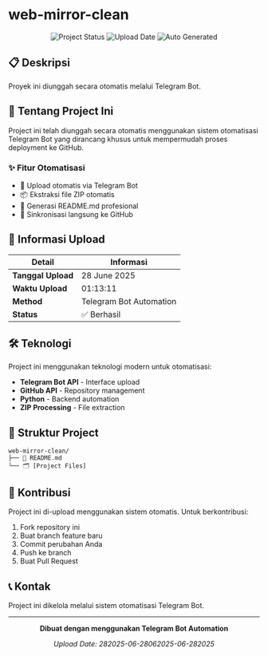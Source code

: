 # web-mirror-clean

<div align="center">

![Project Status](https://img.shields.io/badge/Status-Active-brightgreen)
![Upload Date](https://img.shields.io/badge/Upload%20Date-282025-06-28062025-06-282025-blue)
![Auto Generated](https://img.shields.io/badge/Generated-Telegram%20Bot-orange)

</div>

## 📋 Deskripsi

Proyek ini diunggah secara otomatis melalui Telegram Bot.

## 🚀 Tentang Project Ini

Project ini telah diunggah secara otomatis menggunakan sistem otomatisasi Telegram Bot yang dirancang khusus untuk mempermudah proses deployment ke GitHub.

### ✨ Fitur Otomatisasi
- 🤖 Upload otomatis via Telegram Bot
- 📦 Ekstraksi file ZIP otomatis
- 📄 Generasi README.md profesional
- 🔄 Sinkronisasi langsung ke GitHub

## 📅 Informasi Upload

| Detail | Informasi |
|--------|-----------|
| **Tanggal Upload** | 28 June 2025 |
| **Waktu Upload** | 01:13:11 |
| **Method** | Telegram Bot Automation |
| **Status** | ✅ Berhasil |

## 🛠️ Teknologi

Project ini menggunakan teknologi modern untuk otomatisasi:

- **Telegram Bot API** - Interface upload
- **GitHub API** - Repository management
- **Python** - Backend automation
- **ZIP Processing** - File extraction

## 📂 Struktur Project

```
web-mirror-clean/
├── 📄 README.md
└── 🗂️ [Project Files]
```

## 🤝 Kontribusi

Project ini di-upload menggunakan sistem otomatis. Untuk berkontribusi:

1. Fork repository ini
2. Buat branch feature baru
3. Commit perubahan Anda
4. Push ke branch
5. Buat Pull Request

## 📞 Kontak

Project ini dikelola melalui sistem otomatisasi Telegram Bot.

---

<div align="center">

**Dibuat dengan menggunakan Telegram Bot Automation**

*Upload Date: 282025-06-28062025-06-282025*

</div>
